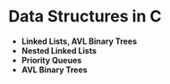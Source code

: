 # Data Structures in C 

- **Linked Lists, AVL Binary Trees**
- **Nested Linked Lists**
- **Priority Queues**
- **AVL Binary Trees**
